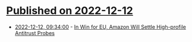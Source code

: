 # [Published on 2022-12-12](index.md)

* [2022-12-12, 09:34:00](https://soylentnews.org/article.pl?sid=22/12/11/187211&from=rss) - [In Win for EU, Amazon Will Settle High-profile Antitrust Probes](https://soylentnews.org/article.pl?sid=22/12/11/187211&from=rss)

